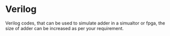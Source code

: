 # Verilog
Verilog codes, that can be used to simulate adder in a simualtor or fpga, the size of adder can be increased as per your requirement.
